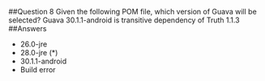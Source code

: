 ##Question 8
Given the following POM file, which version of Guava will be selected? Guava 30.1.1-android is transitive dependency of Truth 1.1.3
##Answers
* 26.0-jre
* 28.0-jre (*)
* 30.1.1-android
* Build error
